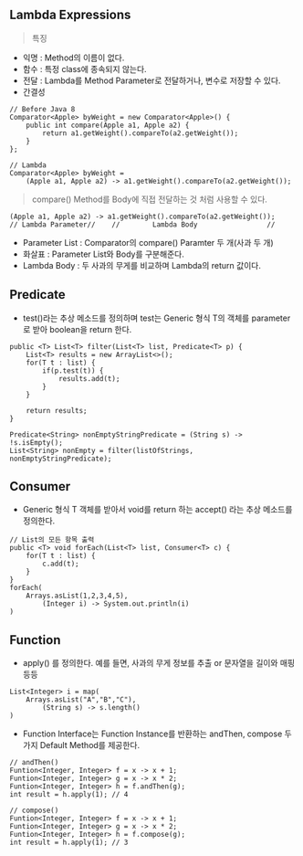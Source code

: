## Lambda Expressions
> 특징
- 익명 : Method의 이름이 없다.  
- 함수 : 특정 class에 종속되지 않는다.  
- 전달 : Lambda를 Method Parameter로 전달하거나, 변수로 저장할 수 있다.  
- 간결성  
```
// Before Java 8
Comparator<Apple> byWeight = new Comparator<Apple>() {
    public int compare(Apple a1, Apple a2) {
        return a1.getWeight().compareTo(a2.getWeight());
    }
};

// Lambda
Comparator<Apple> byWeight = 
    (Apple a1, Apple a2) -> a1.getWeight().compareTo(a2.getWeight());
```
> compare() Method를 Body에 직접 전달하는 것 처럼 사용할 수 있다.
```
(Apple a1, Apple a2) -> a1.getWeight().compareTo(a2.getWeight());
// Lambda Parameter//    //        Lambda Body                 // 
```
- Parameter List : Comparator의 compare() Paramter 두 개(사과 두 개)  
- 화살표 : Parameter List와 Body를 구분해준다.  
- Lambda Body : 두 사과의 무게를 비교하며 Lambda의 return 값이다.

## Predicate
- test()라는 추상 메소드를 정의하며 test는 Generic 형식 T의 객체를 parameter로 받아 boolean을 return 한다.
```
public <T> List<T> filter(List<T> list, Predicate<T> p) {
    List<T> results = new ArrayList<>();
    for(T t : list) {
        if(p.test(t)) {
            results.add(t);
        }
    }

    return results;
}

Predicate<String> nonEmptyStringPredicate = (String s) -> !s.isEmpty();
List<String> nonEmpty = filter(listOfStrings, nonEmptyStringPredicate);
```

## Consumer
- Generic 형식 T 객체를 받아서 void를 return 하는 accept() 라는 추상 메소드를 정의한다.
```
// List의 모든 항목 출력
public <T> void forEach(List<T> list, Consumer<T> c) {
    for(T t : list) {
        c.add(t);
    }
}
forEach(
    Arrays.asList(1,2,3,4,5),
        (Integer i) -> System.out.println(i)
)
```

## Function
- apply() 를 정의한다. 예를 들면, 사과의 무게 정보를 추출 or 문자열을 길이와 매핑 등등  
```
List<Integer> i = map(
    Arrays.asList("A","B","C"),
        (String s) -> s.length()
)
```
- Function Interface는 Function Instance를 반환하는 andThen, compose 두 가지 Default Method를 제공한다.
```
// andThen()
Funtion<Integer, Integer> f = x -> x + 1;
Funtion<Integer, Integer> g = x -> x * 2;
Funtion<Integer, Integer> h = f.andThen(g);
int result = h.apply(1); // 4

// compose()
Funtion<Integer, Integer> f = x -> x + 1;
Funtion<Integer, Integer> g = x -> x * 2;
Funtion<Integer, Integer> h = f.compose(g);
int result = h.apply(1); // 3
```